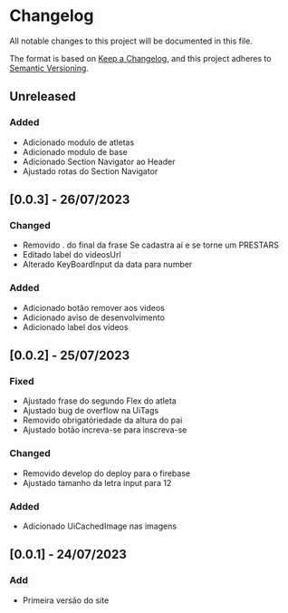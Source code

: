 # Changelog

All notable changes to this project will be documented in this file.

The format is based on [Keep a Changelog](https://keepachangelog.com/en/1.0.0/),
and this project adheres to [Semantic Versioning](https://semver.org/spec/v2.0.0.html).
## Unreleased

### Added

- Adicionado modulo de atletas
- Adicionado modulo de base
- Adicionado Section Navigator ao Header
- Ajustado rotas do Section Navigator

## [0.0.3] - 26/07/2023

### Changed
- Removido . do final da frase Se cadastra aí e se torne um PRESTARS
- Editado label do videosUrl
- Alterado KeyBoardInput da data para number

### Added

- Adicionado botão remover aos videos
- Adicionado aviso de desenvolvimento
- Adicionado label dos vídeos

## [0.0.2] - 25/07/2023

### Fixed
- Ajustado frase do segundo Flex do atleta
- Ajustado bug de overflow na UiTags
- Removido obrigatóriedade da altura do pai
- Ajustado botão increva-se para inscreva-se

### Changed

- Removido develop do deploy para o firebase
- Ajustado tamanho da letra input para 12

### Added

- Adicionado UiCachedImage nas imagens

## [0.0.1] - 24/07/2023

### Add
- Primeira versão do site